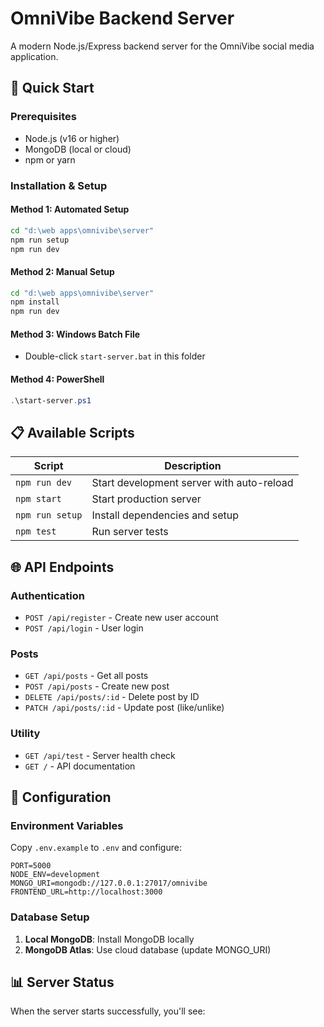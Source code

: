 # OmniVibe Backend Server

A modern Node.js/Express backend server for the OmniVibe social media application.

## 🚀 Quick Start

### Prerequisites
- Node.js (v16 or higher)
- MongoDB (local or cloud)
- npm or yarn

### Installation & Setup

#### Method 1: Automated Setup
```bash
cd "d:\web apps\omnivibe\server"
npm run setup
npm run dev
```

#### Method 2: Manual Setup
```bash
cd "d:\web apps\omnivibe\server"
npm install
npm run dev
```

#### Method 3: Windows Batch File
- Double-click `start-server.bat` in this folder

#### Method 4: PowerShell
```powershell
.\start-server.ps1
```

## 📋 Available Scripts

| Script | Description |
|--------|-------------|
| `npm run dev` | Start development server with auto-reload |
| `npm start` | Start production server |
| `npm run setup` | Install dependencies and setup |
| `npm test` | Run server tests |

## 🌐 API Endpoints

### Authentication
- `POST /api/register` - Create new user account
- `POST /api/login` - User login

### Posts
- `GET /api/posts` - Get all posts
- `POST /api/posts` - Create new post
- `DELETE /api/posts/:id` - Delete post by ID
- `PATCH /api/posts/:id` - Update post (like/unlike)

### Utility
- `GET /api/test` - Server health check
- `GET /` - API documentation

## 🔧 Configuration

### Environment Variables
Copy `.env.example` to `.env` and configure:

```env
PORT=5000
NODE_ENV=development
MONGO_URI=mongodb://127.0.0.1:27017/omnivibe
FRONTEND_URL=http://localhost:3000
```

### Database Setup
1. **Local MongoDB**: Install MongoDB locally
2. **MongoDB Atlas**: Use cloud database (update MONGO_URI)

## 📊 Server Status

When the server starts successfully, you'll see:
```